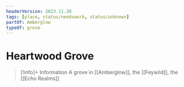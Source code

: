 ```yaml
---
headerVersion: 2023.11.20
tags: [place, status/needswork, status/unknown]
partOf: Amberglow
typeOf: grove
---
```

# Heartwood Grove
>[!info]+ Information
> A grove in [[Amberglow]], the [[Feywild]], the [[Echo Realms]]

